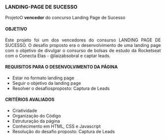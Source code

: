 ### LANDING-PAGE DE SUCESSO

ProjetoO **vencedor** do concurso Landing Page de Sucesso

#### OBJETIVO

<p align="justify">
Este projeto foi um dos vencedores do consurso LANDING PAGE DE SUCESSO. O desafio proposto era o desenvolvimento de uma landing page com o objetivo de divulgar o consurso de bolsas de estudo da Rocketseat com o Conecta Elas - @laizabsobral e captar leads.
</p>

#### REQUISITOS PARA O DESENVOLVIMENTO DA PÁGINA

* Estar no formato landing page
* Seguir o objetivo da landing page
* Resolver o desafiosproposto: Captura de Leads

#### CRITÉRIOS AVALIADOS

* Criatividade
* Organização do Código
* Estruturação da página
* Conhecimento em HTML, CSS e Javascript
* Resolução do desafio proposto: Captura de Leads

